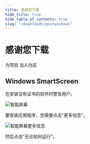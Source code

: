 ```yaml
---
title: 感谢您下载
hide_title: true
hide_table_of_contents: true
slug: "/downloads/postwindows"
---
```


<div className="text-center margin-top--xl">

# 感谢您下载

<div className="row margin-bottom--lg padding--sm flex-center">
<Link className="button button--outline button--warning button--lg margin--sm" href="/contributing">
  为项目
</Link>
<Link className="button button--outline button--info button--lg margin--sm" href="https://linwood.dev/matrix">
  加入社区
</Link>

</div>

## Windows SmartScreen


在安装没有证书的软件时警告用户。

![智能屏幕](/img/smart-screen.png)

要安装应用程序，您需要点击"更多信息"。

![智能屏幕更多信息](/img/smart-screen-more-info.png)

然后点击"无论如何运行"。

</div>
